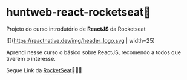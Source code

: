 # huntweb-react-rocketseat🚀

Projeto do curso introdutório de **ReactJS** da Rocketseat

![](https://reactnative.dev/img/header_logo.svg | width=25)

Aprendi nesse curso o básico sobre ReactJS, recomendo a todos que tiverem o interesse.

Segue Link da [RocketSeat](https://rocketseat.com.br)🚀🚀🚀
